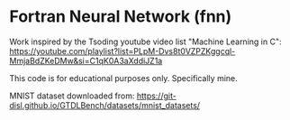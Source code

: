 # Fortran Neural Network (fnn)

Work inspired by the Tsoding youtube video list "Machine Learning in C": https://youtube.com/playlist?list=PLpM-Dvs8t0VZPZKggcql-MmjaBdZKeDMw&si=C1qK0A3aXddiJZ1a

This code is for educational purposes only. Specifically mine.

MNIST dataset downloaded from: https://git-disl.github.io/GTDLBench/datasets/mnist_datasets/

